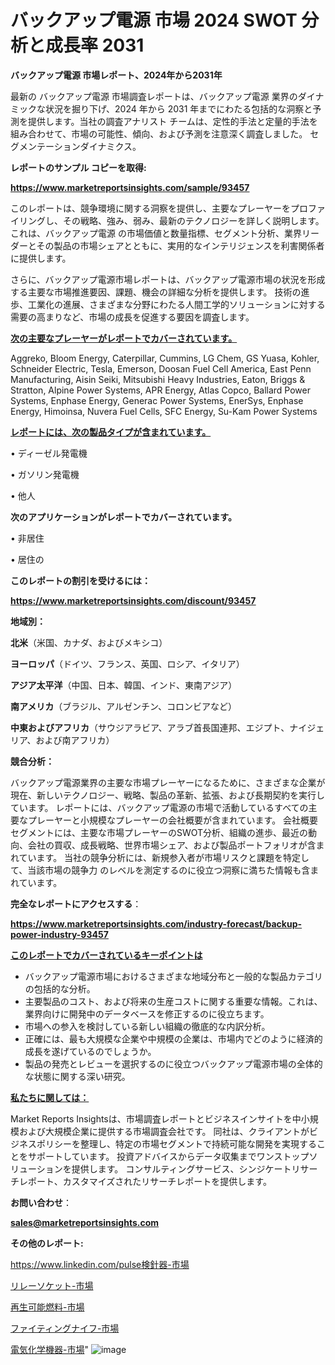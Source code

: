 # バックアップ電源 市場 2024 SWOT 分析と成長率 2031

<strong>バックアップ電源 市場レポート、2024年から2031年</strong>

最新の バックアップ電源 市場調査レポートは、バックアップ電源 業界のダイナミックな状況を掘り下げ、2024 年から 2031 年までにわたる包括的な洞察と予測を提供します。当社の調査アナリスト チームは、定性的手法と定量的手法を組み合わせて、市場の可能性、傾向、および予測を注意深く調査しました。 セグメンテーションダイナミクス。



<strong>レポートのサンプル コピーを取得:</strong> <a href=https://www.marketreportsinsights.com/sample/93457>

<strong><u>https://www.marketreportsinsights.com/sample/93457</u></strong></a>

このレポートは、競争環境に関する洞察を提供し、主要なプレーヤーをプロファイリングし、その戦略、強み、弱み、最新のテクノロジーを詳しく説明します。 これは、バックアップ電源 の市場価値と数量指標、セグメント分析、業界リーダーとその製品の市場シェアとともに、実用的なインテリジェンスを利害関係者に提供します。

さらに、バックアップ電源市場レポートは、バックアップ電源市場の状況を形成する主要な市場推進要因、課題、機会の詳細な分析を提供します。 技術の進歩、工業化の進展、さまざまな分野にわたる人間工学的ソリューションに対する需要の高まりなど、市場の成長を促進する要因を調査します。



<strong><u>次の主要なプレーヤーがレポートでカバーされています。</u></strong>

Aggreko, Bloom Energy, Caterpillar, Cummins, LG Chem, GS Yuasa, Kohler, Schneider Electric, Tesla, Emerson, Doosan Fuel Cell America, East Penn Manufacturing, Aisin Seiki, Mitsubishi Heavy Industries, Eaton, Briggs & Stratton, Alpine Power Systems, APR Energy, Atlas Copco, Ballard Power Systems, Enphase Energy, Generac Power Systems, EnerSys, Enphase Energy, Himoinsa, Nuvera Fuel Cells, SFC Energy, Su-Kam Power Systems



<strong><u><b>レポートには、次の製品タイプが含まれています。</b></u></strong>

• ディーゼル発電機

• ガソリン発電機

• 他人



<strong><b>次のアプリケーションがレポートでカバーされています。</b></strong>

• 非居住

• 居住の



<strong><b>このレポートの割引を受けるには：</b></strong><a href=https://www.marketreportsinsights.com/discount/93457>

<strong><u>https://www.marketreportsinsights.com/discount/93457</u></strong></a>



<strong>地域別：</strong>



<strong>北米</strong>（米国、カナダ、およびメキシコ）



<strong>ヨーロッパ</strong>（ドイツ、フランス、英国、ロシア、イタリア）



<strong>アジア太平洋</strong>（中国、日本、韓国、インド、東南アジア）



<strong>南アメリカ</strong>（ブラジル、アルゼンチン、コロンビアなど）



<strong>中東およびアフリカ</strong>（サウジアラビア、アラブ首長国連邦、エジプト、ナイジェリア、および南アフリカ）



<strong>競合分析：</strong>

バックアップ電源業界の主要な市場プレーヤーになるために、さまざまな企業が現在、新しいテクノロジー、戦略、製品の革新、拡張、および長期契約を実行しています。 レポートには、バックアップ電源の市場で活動しているすべての主要なプレーヤーと小規模なプレーヤーの会社概要が含まれています。 会社概要セグメントには、主要な市場プレーヤーのSWOT分析、組織の進歩、最近の動向、会社の買収、成長戦略、世界市場シェア、および製品ポートフォリオが含まれています。 当社の競争分析には、新規参入者が市場リスクと課題を特定して、当該市場の競争力 のレベルを測定するのに役立つ洞察に満ちた情報も含まれています。



<strong>完全なレポートにアクセスする</strong>：

<a href=https://www.marketreportsinsights.com/industry-forecast/backup-power-industry-93457>

<strong><u>https://www.marketreportsinsights.com/industry-forecast/backup-power-industry-93457</u></strong></a>



<strong><u><b>このレポートでカバーされているキーポイントは</b></u></strong>
<ul>
  <li>バックアップ電源市場におけるさまざまな地域分布と一般的な製品カテゴリの包括的な分析。</li>
  <li>主要製品のコスト、および将来の生産コストに関する重要な情報。これは、業界向けに開発中のデータベースを修正するのに役立ちます。</li>
  <li>市場への参入を検討している新しい組織の徹底的な内訳分析。</li>
  <li>正確には、最も大規模な企業や中規模の企業は、市場内でどのように経済的成長を遂げているのでしょうか。</li>
  <li>製品の発売とレビューを選択するのに役立つバックアップ電源市場の全体的な状態に関する深い研究。</li>
</ul>


<strong><u><b>私たちに関しては：</b></u></strong>

Market Reports Insightsは、市場調査レポートとビジネスインサイトを中小規模および大規模企業に提供する市場調査会社です。 同社は、クライアントがビジネスポリシーを整理し、特定の市場セグメントで持続可能な開発を実現することをサポートしています。 投資アドバイスからデータ収集までワンストップソリューションを提供します。 コンサルティングサービス、シンジケートリサーチレポート、カスタマイズされたリサーチレポートを提供します。



<strong><b>お問い合わせ</b></strong>：

<a href=mailto:sales@marketreportsinsights.com>

<strong><u>sales@marketreportsinsights.com</u></strong></a>



<strong>その他のレポート:</strong>

<a href=https://www.linkedin.com/pulse検針器-市場-2023-競争分析と事業成長-2030-analytics-achievers-24-analysis-uwvif/>https://www.linkedin.com/pulse検針器-市場</a>

<a href=https://www.linkedin.com/pulse/リレーソケット-市場-2023-swot-分析と成長率-2030-pr-news-hub-fok9f/>リレーソケット-市場</a>

<a href=https://www.linkedin.com/pulse/再生可能燃料-市場-2023-swot-分析と最新イノベーション-2030-pr-news-hub-1f5gf/>再生可能燃料-市場</a>

<a href=https://www.linkedin.com/pulse/ファイティングナイフ-市場-2023-年のダイナミクスとビジネストレンド-j5jsf/>ファイティングナイフ-市場</a>

<a href=https://www.linkedin.com/pulse/電気化学機器-市場-2023-競争分析と事業成長-2030-pr-news-hub-m55wf/>電気化学機器-市場</a>"
![image](https://github.com/gayatriri2/Market-Trends/assets/166717496/20c6044d-517d-4bef-83ba-74817cc304ee)
